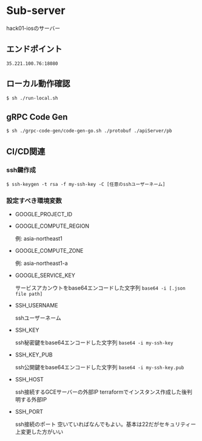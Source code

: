# Sub-server
hack01-iosのサーバー

## エンドポイント
`35.221.100.76:18080`

## ローカル動作確認
```bash
$ sh ./run-local.sh 
```

## gRPC Code Gen
```bash
$ sh ./grpc-code-gen/code-gen-go.sh ./protobuf ./apiServer/pb
```

## CI/CD関連

### ssh鍵作成

`$ ssh-keygen -t rsa -f my-ssh-key -C [任意のsshユーザーネーム]`

### 設定すべき環境変数

- GOOGLE_PROJECT_ID
- GOOGLE_COMPUTE_REGION

    例: asia-northeast1

- GOOGLE_COMPUTE_ZONE

    例: asia-northeast1-a

- GOOGLE_SERVICE_KEY

    サービスアカンウトをbase64エンコードした文字列
    `base64 -i [.json file path]`

- SSH_USERNAME

    sshユーザーネーム

- SSH_KEY

    ssh秘密鍵をbase64エンコードした文字列
    `base64 -i my-ssh-key`

- SSH_KEY_PUB

    ssh公開鍵をbase64エンコードした文字列
    `base64 -i my-ssh-key.pub`

- SSH_HOST

    ssh接続するGCEサーバーの外部IP
    terraformでインスタンス作成した後判明する外部IP

- SSH_PORT

    ssh接続のポート
    空いていればなんでもよい。基本は22だがセキュリティー上変更した方がいい
